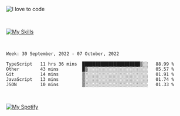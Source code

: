 ![I love to code](https://capsule-render.vercel.app/api?height=250&type=waving&color=gradient&customColorList=14&section=header&text=%F0%9F%92%80%20%F0%9F%96%A4%20%F0%9F%92%BB&fontSize=34&fontColor=fff&animation=fadeIn&fontAlignY=40)

<br>

[![My Skills](https://skillicons.dev/icons?i=html,css,js,ts,dart,react,vue,astro,nextjs,nuxtjs,svelte,remix,gatsby,flutter,jest,sass,styledcomponents,tailwind,materialui,nodejs,graphql,git,netlify,ai,figma)](https://skillicons.dev)

<br>


<!--START_SECTION:waka-->
```text
Week: 30 September, 2022 - 07 October, 2022

TypeScript   11 hrs 36 mins  ██████████████████████▒░░   88.99 % 
Other        43 mins         █▒░░░░░░░░░░░░░░░░░░░░░░░   05.57 % 
Git          14 mins         ▒░░░░░░░░░░░░░░░░░░░░░░░░   01.91 % 
JavaScript   13 mins         ▒░░░░░░░░░░░░░░░░░░░░░░░░   01.74 % 
JSON         10 mins         ▒░░░░░░░░░░░░░░░░░░░░░░░░   01.33 % 
```
<!--END_SECTION:waka-->


<br>

[![My Spotify](https://spotify-github-profile.vercel.app/api/view?uid=dmblakedesign&cover_image=true&theme=default&bar_color=53b14f&bar_color_cover=false)](https://github.com/kittinan/spotify-github-profile)
